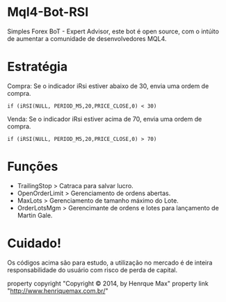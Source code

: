 # Mql4-Bot-RSI


Simples Forex BoT - Expert Advisor, este bot é open source, com o intúito de aumentar a comunidade de desenvolvedores MQL4.

# Estratégia

Compra:
Se o indicador iRsi estiver abaixo de 30, envia uma ordem de compra.

 



    if (iRSI(NULL, PERIOD_M5,20,PRICE_CLOSE,0) < 30)





Venda:
Se o indicador iRsi estiver acima de 70, envia uma ordem de compra.





    if (iRSI(NULL, PERIOD_M5,20,PRICE_CLOSE,0) > 70)





 # Funções

  * TrailingStop 	> Catraca para salvar lucro.
  * OpenOrderLimit 	> Gerenciamento de ordens abertas.
  * MaxLots			> Gerenciamento de tamanho máximo do Lote.
  * OrderLotsMgm		> Gerencimante de ordens e lotes para lançamento de Martin Gale.

# Cuidado!

Os códigos acima são para estudo, a utilização no mercado é de inteira responsabilidade do usuário com risco de perda de capital. 

property copyright "Copyright © 2014, by Henrque Max"
property link      "http://www.henriquemax.com.br/"